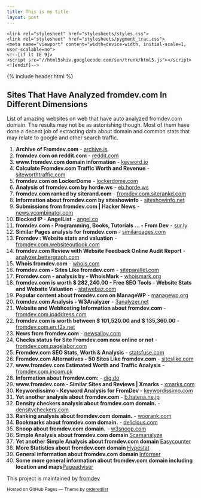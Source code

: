 ```yaml
---
title: This is my title
layout: post
--- 
```

<html>
  <head>
    <meta charset="utf-8">
    <meta http-equiv="X-UA-Compatible" content="chrome=1">
    <title>Sites That Have Analyzed fromdev.com In Different Dimensions</title>

    <link rel="stylesheet" href="stylesheets/styles.css">
    <link rel="stylesheet" href="stylesheets/pygment_trac.css">
    <meta name="viewport" content="width=device-width, initial-scale=1, user-scalable=no">
    <!--[if lt IE 9]>
    <script src="//html5shiv.googlecode.com/svn/trunk/html5.js"></script>
    <![endif]-->
  </head>
  <body>
    <div class="wrapper">
      {% include header.html %}
      <section>
       <h1>Sites That Have Analyzed fromdev.com In Different Dimensions</h1>
<p>List of amazing websites on web that have auto analyzed fromdev.com domain. The results may not be as astonishing though. Most of them have done a decent job of extracting data about domain and common stats that may relate to google and other search traffic.</p>
<ol>
<li><b>Archive of Fromdev.com</b> - <a href="http://archive.is/www.fromdev.com" rel="nofollow" title="archive.is">archive.is</a></li>
<li><b>fromdev.com on reddit.com</b> - <a href="https://www.reddit.com/domain/fromdev.com/" rel="nofollow" title="reddit.com">reddit.com</a></li>
<li><b>www.fromdev.com domain information</b> - <a href="https://www.keyword.io/tool/domain/www.fromdev.com/32d73" rel="nofollow" title="keyword.io">keyword.io</a></li>
<li><b>Calculate Fromdev.com Traffic Worth and Revenue</b> - <a href="http://www.siteworthtraffic.com/report/fromdev.com" rel="nofollow" title="siteworthtraffic.com">siteworthtraffic.com</a></li>
<li><b>fromdev.com on LockerDome</b> - <a href="https://lockerdome.com/fromdev.com" rel="nofollow" title="lockerdome.com">lockerdome.com</a></li>
<li><b>Analysis of fromdev.com by horde.ws</b> - <a href="http://web.horde.ws/fromdev.com" rel="nofollow" title="eb.horde.ws">eb.horde.ws</a></li>
<li><b>fromdev.com ranked by siterand.com</b> - <a href="http://fromdev.com.siterankd.com/" rel="nofollow" title="fromdev.com.siterankd.com">fromdev.com.siterankd.com</a></li>
<li><b>Information about fromdev.com by siteshowinfo</b> - <a href="http://www.siteshowinfo.net/sites/fromdev.com" rel="nofollow" title="siteshowinfo.net">siteshowinfo.net</a></li>
<li><b>Submissions from fromdev.com | Hacker News</b> - <a href="https://news.ycombinator.com/from?site=fromdev.com" rel="nofollow" title="news.ycombinator.com">news.ycombinator.com</a></li>
<li><b>Blocked IP - AngelList</b> - <a href="https://angel.co/fromdev-com" rel="nofollow" title="angel.co">angel.co</a></li>
<li><b>fromdev.com - Programming, Books, Tutorials ... - From Dev</b> - <a href="http://sur.ly/i/fromdev.com/" rel="nofollow" title="sur.ly">sur.ly</a></li>
<li><b>Similar Pages analysis for fromdev.com</b> - <a href="http://www.similarpages.com/alternatives-to/fromdev.com?p=c177474ecc769938a68027667d84c1a2" rel="nofollow" title="similarpages.com">similarpages.com</a></li>
<li><b>Fromdev : Website stats and valuation</b> - <a href="http://fromdev.com.websiteoutlook.com/" rel="nofollow" title="fromdev.com.websiteoutlook.com">fromdev.com.websiteoutlook.com</a></li>
<li><b>fromdev.com Review with Website Feedback Online Audit Report</b> - <a href="http://analyzer.bettergraph.com/site/fromdev.com" rel="nofollow" title="analyzer.bettergraph.com">analyzer.bettergraph.com</a></li>
<li><b>Whois fromdev.com</b> - <a href="http://www.whois.com/whois/fromdev.com" rel="nofollow" title="whois.com">whois.com</a></li>
<li><b>fromdev.com - Sites Like fromdev.com</b> - <a href="http://www.siteparallel.com/fromdev.com" rel="nofollow" title="siteparallel.com">siteparallel.com</a></li>
<li><b>Fromdev.com - analysis by - WhoisMark</b> - <a href="http://www.whoismark.org/fromdev.com" rel="nofollow" title="whoismark.org">whoismark.org</a></li>
<li><b>fromdev.com is worth $ 282,240.00 - Free SEO Tools - Website Stats and Website Valuation</b> - <a href="http://statwebaz.com/fromdev.com" rel="nofollow" title="statwebaz.com">statwebaz.com</a></li>
<li><b>Popular content about fromdev.com on ManageWP</b> - <a href="https://managewp.org/source/fromdev.com" rel="nofollow" title="managewp.org">managewp.org</a></li>
<li><b>fromdev.com Analysis - W3Analyzer</b> - <a href="http://w3analyzer.net/www.fromdev.com" rel="nofollow" title="3analyzer.net">3analyzer.net</a></li>
<li><b>Website and Webhosting Information about fromdev.com</b> - <a href="http://www.fromdev.com.ipaddress.com/" rel="nofollow" title="fromdev.com.ipaddress.com">fromdev.com.ipaddress.com</a></li>
<li><b>fromdev.com is worth between $ 101,520.00 and $ 135,360.00</b> - <a href="http://fromdev.com.en.f2x.net/SiteValue" rel="nofollow" title="fromdev.com.en.f2x.net">fromdev.com.en.f2x.net</a></li>
<li><b>News from fromdev.com</b> - <a href="http://newsalloy.com/fromdev/fromdev.com" rel="nofollow" title="newsalloy.com">newsalloy.com</a></li>
<li><b>Checks status for Site Fromdev.com now online or not</b> - <a href="http://fromdev.com.pagelabor.com/" rel="nofollow" title="fromdev.com.pagelabor.com">fromdev.com.pagelabor.com</a></li>
<li><b>Fromdev.com SEO Stats, Worth & Analysis</b> - <a href="http://www.statsfuse.com/fromdev.com.html" rel="nofollow" title="statsfuse.com">statsfuse.com</a></li>
<li><b>Fromdev.com Alternatives - 50 Sites Like fromdev.com</b> - <a href="http://www.siteslike.com/similar/fromdev.com" rel="nofollow" title="siteslike.com">siteslike.com</a></li>
<li><b>www.fromdev.com Estimated Worth and Traffic Analysis</b> - <a href="http://fromdev.com.incom.pk/" rel="nofollow" title="fromdev.com.incom.pk">fromdev.com.incom.pk</a></li>
<li><b>Information about fromdev.com: </b> - <a href="http://dig.do/fromdev.com" rel="nofollow" title="dig.do">dig.do</a></li>
<li><b>www.fromdev.com - Similar Sites and Reviews | Xmarks</b> - <a href="http://www.xmarks.com/s/site/www.fromdev.com" rel="nofollow" title="xmarks.com">xmarks.com</a></li>
<li><b>Keywordissimo - Keyword Analysis  for FromDev </b> - <a href="http://www.keywordissimo.com/domain/www.fromdev.com/" rel="nofollow" title="keywordissimo.com">keywordissimo.com</a></li>
<li><b>Yet another analysis about fromdev.com</b> - <a href="http://b.hatena.ne.jp/entry/www.fromdev.com/" rel="nofollow" title="b.hatena.ne.jp">b.hatena.ne.jp</a></li>
<li><b>Density checkers analysis about fromdev.com domain.</b> - <a href="http://www.densitycheckers.com/www.fromdev.com" rel="nofollow" title="densitycheckers.com">densitycheckers.com</a></li>
<li><b>Ranking analysis about fromdev.com domain.</b> - <a href="https://www.woorank.com/en/www/fromdev.com" rel="nofollow" title="woorank.com">woorank.com</a></li>
<li><b>Bookmarks about fromdev.com domain.</b> - <a href="https://del.icio.us/url/c2ddf155a88418b3907a1212828ff0ea" rel="nofollow" title="delicious.com">delicious.com</a></li>
<li><b>Snoop about fromdev.com domain.</b> - <a href="http://fromdev.com.w3snoop.com/" rel="nofollow" title="w3snoop.com">w3snoop.com</a></li>
<li><b>Simple Analysis about fromdev.com domain </b><a rel="nofollow" target="_blank" title="Scamanalyze" name="Scamanalyze" href="http://scamanalyze.com/check/fromdev.com.html" >Scamanalyze</a> </li>
<li><b>Yet another Simple Analysis about fromdev.com domain </b><a rel="nofollow" target="_blank" title="Easycounter" name="Easycounter" href="http://review.easycounter.com/reputation-From-Dev-safe" >Easycounter</a> </li>  
<li><b>More Statistics about fromdev.com domain </b><a rel="nofollow" target="_blank" title="Hypestat" name="Hypestat" href="http://fromdev.com.hypestat.com/" >Hypestat</a> </li>
<li><b>General information about fromdev.com domain </b><a rel="nofollow" target="_blank" title="Informer" name="Informer" href="http://website.informer.com/fromdev.com" >Informer</a> </li>
<li><b>Some more general information about fromdev.com domain including location and maps</b><a rel="nofollow" target="_blank" title="Pageadviser" name="Pageadviser" href="http://pageadviser.com/www.fromdev.com.html" >Pageadviser</a>  </li>
        </ol>
      </section>
      <footer>
        <p>This project is maintained by <a href="https://github.com/fromdev">fromdev</a></p>
        <p><small>Hosted on GitHub Pages &mdash; Theme by <a href="https://github.com/orderedlist">orderedlist</a></small></p>
      </footer>
    </div>
    <script src="javascripts/scale.fix.js"></script>
    
  </body>
</html>
